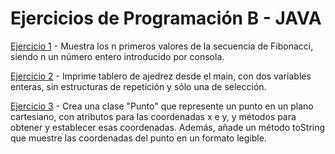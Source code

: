 # Ejercicios de Programación B - JAVA


[Ejercicio 1](EstructurasControl2.java) - Muestra los n primeros valores de la secuencia de Fibonacci, siendo n un número entero introducido por consola.

[Ejercicio 2](TableroConsola.java) - Imprime tablero de ajedrez desde el main, con dos variables enteras, sin estructuras de repetición y sólo una de selección.

[Ejercicio 3](Punto.java) - Crea una clase "Punto" que represente un punto en un plano cartesiano, con atributos para las coordenadas x e y, y métodos para obtener y establecer esas coordenadas. Además, añade un método toString que muestre las coordenadas del punto en un formato legible.

